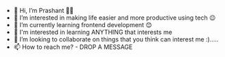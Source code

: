 - 👋 Hi, I’m Prashant 👋🏻
- 👀 I’m interested in making life easier and more productive using tech 😉
- 🌱 I’m currently learning frontend development 😊
- 🤗 I'm interested in learning ANYTHING that interests me 
- 💞️ I’m looking to collaborate on things that you think can interest me :).....
- 📫 How to reach me? - DROP A MESSAGE

<!---
Prashant-knows/Prashant-knows is a ✨ special ✨ repository because its `README.md` (this file) appears on your GitHub profile.
You can click the Preview link to take a look at your changes.
--->
